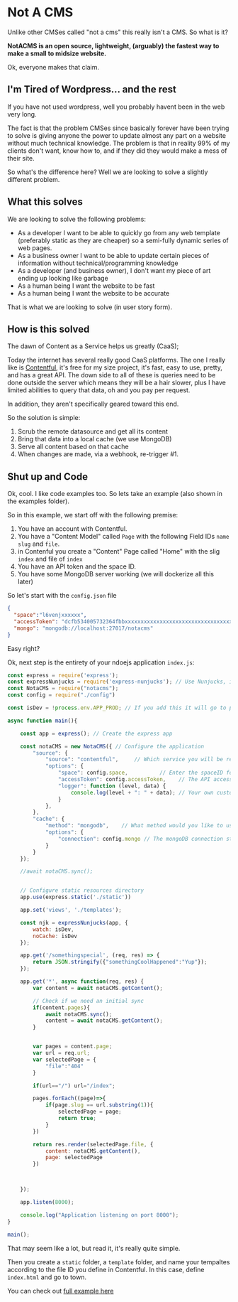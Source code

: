 # Not A CMS

Unlike other CMSes called "not a cms" this really isn't a CMS.  So what is it?

**NotACMS is an open source, lightweight, (arguably) the fastest way to make a small to midsize website.**

Ok, everyone makes that claim.

## I'm Tired of Wordpress… and the rest

If you have not used wordpress, well you probably havent been in the web very long.  

The fact is that the problem CMSes since basically forever have been trying to solve is giving anyone the power to update almost any part on a website without much technical knowledge. The problem is that in reality 99% of my clients don't want, know how to, and if they did they would make a mess of their site. 

So what's the difference here? Well we are looking to solve a slightly different problem.

## What this solves

We are looking to solve the following problems:

* As a developer I want to be able to quickly go from any web template (preferably static as they are cheaper) so a semi-fully dynamic series of web pages.
* As a business owner I want to be able to update certain pieces of information without technical/programming knowledge
* As a developer (and business owner), I don't want my piece of art ending up looking like garbage
* As a human being I want the website to be fast
* As a human being I want the website to be accurate

That is what we are looking to solve (in user story form).

## How is this solved

The dawn of Content as a Service helps us greatly (CaaS);

Today the internet has several really good CaaS platforms.  The one I really like is [Contentful](https://www.contentful.com/), it's free for my size project, it's fast, easy to use, pretty, and has a great API.  The down side to all of these is queries need to be done outside the server which means they will be a hair slower, plus I have limited abilities to query that data, oh and you pay per request.

In addition, they aren't specifically geared toward this end.

So the solution is simple:

1. Scrub the remote datasource and get all its content
2. Bring that data into a local cache (we use MongoDB)
3. Serve all content based on that cache
4. When changes are made, via a webhook, re-trigger #1.

## Shut up and Code

Ok, cool.  I like code examples too.  So lets take an example (also shown in the examples folder).

So in this example, we start off with the following premise:

1. You have an account with Contentful.
2. You have a "Content Model" called `Page` with the following Field IDs `name` `slug` and `file`.
23. in Contenful you create a "Content" Page called "Home" with the slig `index` and file of `index`
3. You have an API token and the space ID.
4. You have some MongoDB server working (we will dockerize all this later)

So let's start with the `config.json` file

```json
{
  "space":"l6venjxxxxxx",
  "accessToken": "dcfb534005732364fbbxxxxxxxxxxxxxxxxxxxxxxxxxxxxxxxxxx",
  "mongo": "mongodb://localhost:27017/notacms"
}
``` 

Easy right?

Ok, next step is the entirety of your ndoejs application `index.js`:

```javascript 1.8
const express = require('express');
const expressNunjucks = require('express-nunjucks'); // Use Nunjucks, it's nice :)
const NotaCMS = require("notacms");
const config = require("./config")

const isDev = !process.env.APP_PROD; // If you add this it will go to production mode

async function main(){

    const app = express(); // Create the express app

    const notaCMS = new NotaCMS({ // Configure the application
        "source": {
            "source": "contentful",     // Which service you will be retreiving data from (right now just contentful)
            "options": {
                "space": config.space,          // Enter the spaceID for the given contentful space (ex: l6venjzzzzzz)
                "accessToken": config.accessToken,    // The API access token
                "logger": function (level, data) {
                    console.log(level + ": " + data); // Your own custom logging method
                }
            },
        },
        "cache": {
            "method": "mongodb",    // What method would you like to use for your sync?
            "options": {
                "connection": config.mongo // The mongoDB connection string
            }
        }
    });

    //await notaCMS.sync();


    // Configure static resources directory
    app.use(express.static('./static'))

    app.set('views', './templates');

    const njk = expressNunjucks(app, {
        watch: isDev,
        noCache: isDev
    });

    app.get('/somethingspecial', (req, res) => {
        return JSON.stringify({"somethingCoolHappened":"Yup"});
    });

    app.get('*', async function(req, res) {
        var content = await notaCMS.getContent();

        // Check if we need an initial sync
        if(content.pages){
            await notaCMS.sync();
            content = await notaCMS.getContent();
        }


        var pages = content.page;
        var url = req.url;
        var selectedPage = {
            "file":"404"
        }

        if(url=="/") url="/index";

        pages.forEach((page)=>{
            if(page.slug == url.substring(1)){
                selectedPage = page;
                return true;
            }
        })

        return res.render(selectedPage.file, {
            content: notaCMS.getContent(),
            page: selectedPage
        })



    });

    app.listen(8000);

    console.log("Application listening on port 8000");
}

main();
```

That may seem like a lot, but read it, it's really quite simple.

Then you create a `static` folder, a `template` folder, and name your tempaltes according to the file ID you define in Contentful.  In this case, define `index.html` and go to town.

You can check out [full example here](/AddoSolutions/notacms/tree/master/example)

